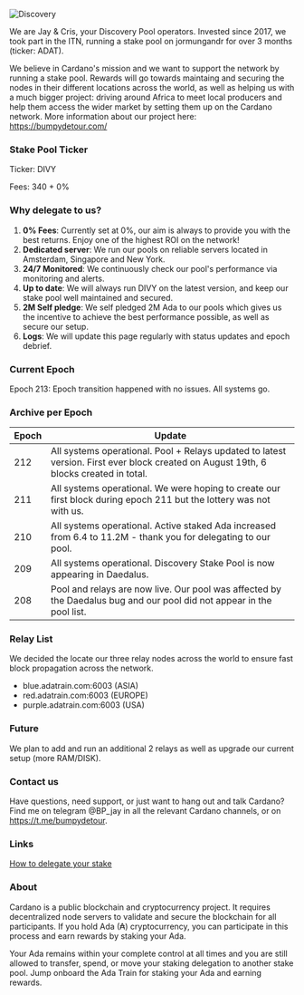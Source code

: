 
![Discovery](https://raw.githubusercontent.com/julienadatrain/ada-train/master/discovery.jpg "Discovery Pool")

We are Jay & Cris, your Discovery Pool operators. Invested since 2017, we took part in the ITN, running a stake pool on jormungandr for over 3 months (ticker: ADAT).

We believe in Cardano's mission and we want to support the network by running a stake pool. Rewards will go towards maintaing and securing the nodes in their different locations across the world, as well as helping us with a much bigger project: driving around Africa to meet local producers and help them access the wider market by setting them up on the Cardano network. More information about our project here: https://bumpydetour.com/


### Stake Pool Ticker

Ticker: DIVY

Fees: 340 + 0%

### Why delegate to us?

 1. **0% Fees**: Currently set at 0%, our aim is always to provide you with the best returns. Enjoy one of the highest ROI on the network!
 2. **Dedicated server**: We run our pools on reliable servers located in Amsterdam, Singapore and New York.
 3. **24/7 Monitored**: We continuously check our pool's performance via monitoring and alerts.
 4. **Up to date**: We will always run DIVY on the latest version, and keep our stake pool well maintained and secured.
 5. **2M Self pledge**: We self pledged 2M Ada to our pools which gives us the incentive to achieve the best performance possible, as well as secure our setup.
 6. **Logs**: We will update this page regularly with status updates and epoch debrief.

### Current Epoch

Epoch 213: Epoch transition happened with no issues. All systems go.

### Archive per Epoch

| Epoch  | Update  |
|---|---|
|  212 | All systems operational. Pool + Relays updated to latest version. First ever block created on August 19th, 6 blocks created in total. |
|  211 | All systems operational. We were hoping to create our first block during epoch 211 but the lottery was not with us. |
|  210 | All systems operational. Active staked Ada increased from 6.4 to 11.2M - thank you for delegating to our pool. |
|  209 | All systems operational. Discovery Stake Pool is now appearing in Daedalus. |
|  208 | Pool and relays are now live. Our pool was affected by the Daedalus bug and our pool did not appear in the pool list. |
 
### Relay List

We decided the locate our three relay nodes across the world to ensure fast block propagation across the network.
 
- blue.adatrain.com:6003 (ASIA)
- red.adatrain.com:6003 (EUROPE)
- purple.adatrain.com:6003 (USA)

### Future

We plan to add and run an additional 2 relays as well as upgrade our current setup (more RAM/DISK).

### Contact us

Have questions, need support, or just want to hang out and talk Cardano? Find me on telegram @BP_jay in all the relevant Cardano channels, or on https://t.me/bumpydetour.

### Links

[How to delegate your stake](https://staking.cardano.org/en/delegation/)

### About

Cardano is a public blockchain and cryptocurrency project. It requires decentralized node servers to validate and secure the blockchain for all participants. If you hold Ada (₳) cryptocurrency, you can participate in this process and earn rewards by staking your Ada. 

Your Ada remains within your complete control at all times and you are still allowed to transfer, spend, or move your staking delegation to another stake pool. Jump onboard the Ada Train for staking your Ada and earning rewards.
